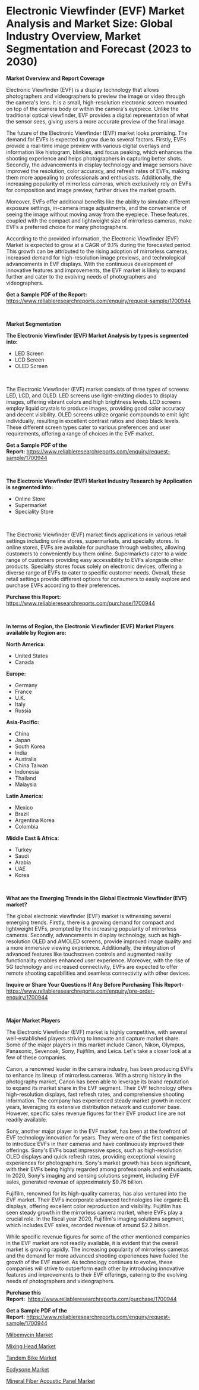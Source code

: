 <p><h1>Electronic Viewfinder (EVF) Market Analysis and Market Size: Global Industry Overview, Market Segmentation and Forecast (2023 to 2030)</h1></p><p><strong>Market Overview and Report Coverage</strong></p>
<p><p>Electronic Viewfinder (EVF) is a display technology that allows photographers and videographers to preview the image or video through the camera's lens. It is a small, high-resolution electronic screen mounted on top of the camera body or within the camera's eyepiece. Unlike the traditional optical viewfinder, EVF provides a digital representation of what the sensor sees, giving users a more accurate preview of the final image.</p><p>The future of the Electronic Viewfinder (EVF) market looks promising. The demand for EVFs is expected to grow due to several factors. Firstly, EVFs provide a real-time image preview with various digital overlays and information like histogram, blinkies, and focus peaking, which enhances the shooting experience and helps photographers in capturing better shots. Secondly, the advancements in display technology and image sensors have improved the resolution, color accuracy, and refresh rates of EVFs, making them more appealing to professionals and enthusiasts. Additionally, the increasing popularity of mirrorless cameras, which exclusively rely on EVFs for composition and image preview, further drives the market growth.</p><p>Moreover, EVFs offer additional benefits like the ability to simulate different exposure settings, in-camera image adjustments, and the convenience of seeing the image without moving away from the eyepiece. These features, coupled with the compact and lightweight size of mirrorless cameras, make EVFs a preferred choice for many photographers.</p><p>According to the provided information, the Electronic Viewfinder (EVF) Market is expected to grow at a CAGR of 9.1% during the forecasted period. This growth can be attributed to the rising adoption of mirrorless cameras, increased demand for high-resolution image previews, and technological advancements in EVF displays. With the continuous development of innovative features and improvements, the EVF market is likely to expand further and cater to the evolving needs of photographers and videographers.</p></p>
<p><strong>Get a Sample PDF of the Report:</strong> <a href="https://www.reliableresearchreports.com/enquiry/request-sample/1700944">https://www.reliableresearchreports.com/enquiry/request-sample/1700944</a></p>
<p>&nbsp;</p>
<p><strong>Market Segmentation</strong></p>
<p><strong>The Electronic Viewfinder (EVF) Market Analysis by types is segmented into:</strong></p>
<p><ul><li>LED Screen</li><li>LCD Screen</li><li>OLED Screen</li></ul></p>
<p>&nbsp;</p>
<p><p>The Electronic Viewfinder (EVF) market consists of three types of screens: LED, LCD, and OLED. LED screens use light-emitting diodes to display images, offering vibrant colors and high brightness levels. LCD screens employ liquid crystals to produce images, providing good color accuracy and decent visibility. OLED screens utilize organic compounds to emit light individually, resulting in excellent contrast ratios and deep black levels. These different screen types cater to various preferences and user requirements, offering a range of choices in the EVF market.</p></p>
<p><strong>Get a Sample PDF of the Report:</strong>&nbsp;<a href="https://www.reliableresearchreports.com/enquiry/request-sample/1700944">https://www.reliableresearchreports.com/enquiry/request-sample/1700944</a></p>
<p>&nbsp;</p>
<p><strong>The Electronic Viewfinder (EVF) Market Industry Research by Application is segmented into:</strong></p>
<p><ul><li>Online Store</li><li>Supermarket</li><li>Speciality Store</li></ul></p>
<p>&nbsp;</p>
<p><p>The Electronic Viewfinder (EVF) market finds applications in various retail settings including online stores, supermarkets, and specialty stores. In online stores, EVFs are available for purchase through websites, allowing customers to conveniently buy them online. Supermarkets cater to a wide range of customers providing easy accessibility to EVFs alongside other products. Specialty stores focus solely on electronic devices, offering a diverse range of EVFs to cater to specific customer needs. Overall, these retail settings provide different options for consumers to easily explore and purchase EVFs according to their preferences.</p></p>
<p><strong>Purchase this Report:</strong>&nbsp; <a href="https://www.reliableresearchreports.com/purchase/1700944">https://www.reliableresearchreports.com/purchase/1700944</a></p>
<p>&nbsp;</p>
<p><strong>In terms of Region, the Electronic Viewfinder (EVF) Market Players available by Region are:</strong></p>
<p>
    <p> <strong> North America: </strong>
        <ul>
            <li>United States</li>
            <li>Canada</li>
        </ul>
        </p> 
    <p> <strong> Europe: </strong>
        <ul>
            <li>Germany</li>
            <li>France</li>
            <li>U.K.</li>
            <li>Italy</li>
            <li>Russia</li>
        </ul>
        </p> 
    <p> <strong> Asia-Pacific: </strong>
        <ul>
            <li>China</li>
            <li>Japan</li>
            <li>South Korea</li>
            <li>India</li>
            <li>Australia</li>
            <li>China Taiwan</li>
            <li>Indonesia</li>
            <li>Thailand</li>
            <li>Malaysia</li>
        </ul>
        </p> 
    <p> <strong> Latin America: </strong>
        <ul>
            <li>Mexico</li>
            <li>Brazil</li>
            <li>Argentina Korea</li>
            <li>Colombia</li>
        </ul>
        </p> 
    <p> <strong> Middle East & Africa: </strong>
        <ul>
            <li>Turkey</li>
            <li>Saudi</li>
            <li>Arabia</li>
            <li>UAE</li>
            <li>Korea</li>
        </ul>
    </p>
    </p>
<p>&nbsp;</p>
<p><strong>What are the Emerging Trends in the Global Electronic Viewfinder (EVF) market?</strong></p>
<p><p>The global electronic viewfinder (EVF) market is witnessing several emerging trends. Firstly, there is a growing demand for compact and lightweight EVFs, prompted by the increasing popularity of mirrorless cameras. Secondly, advancements in display technology, such as high-resolution OLED and AMOLED screens, provide improved image quality and a more immersive viewing experience. Additionally, the integration of advanced features like touchscreen controls and augmented reality functionality enables enhanced user experience. Moreover, with the rise of 5G technology and increased connectivity, EVFs are expected to offer remote shooting capabilities and seamless connectivity with other devices.</p></p>
<p><strong>Inquire or Share Your Questions If Any Before Purchasing This Report</strong>- <a href="https://www.reliableresearchreports.com/enquiry/pre-order-enquiry/1700944">https://www.reliableresearchreports.com/enquiry/pre-order-enquiry/1700944</a></p>
<p>&nbsp;</p>
<p><strong>Major Market Players</strong></p>
<p><p>The Electronic Viewfinder (EVF) market is highly competitive, with several well-established players striving to innovate and capture market share. Some of the major players in this market include Canon, Nikon, Olympus, Panasonic, Sevenoak, Sony, Fujifilm, and Leica. Let's take a closer look at a few of these companies.</p><p>Canon, a renowned leader in the camera industry, has been producing EVFs to enhance its lineup of mirrorless cameras. With a strong history in the photography market, Canon has been able to leverage its brand reputation to expand its market share in the EVF segment. Their EVF technology offers high-resolution displays, fast refresh rates, and comprehensive shooting information. The company has experienced steady market growth in recent years, leveraging its extensive distribution network and customer base. However, specific sales revenue figures for their EVF product line are not readily available.</p><p>Sony, another major player in the EVF market, has been at the forefront of EVF technology innovation for years. They were one of the first companies to introduce EVFs in their cameras and have continuously improved their offerings. Sony's EVFs boast impressive specs, such as high-resolution OLED displays and quick refresh rates, providing exceptional viewing experiences for photographers. Sony's market growth has been significant, with their EVFs being highly regarded among professionals and enthusiasts. In 2020, Sony's imaging and sensing solutions segment, including EVF sales, generated revenue of approximately $9.76 billion.</p><p>Fujifilm, renowned for its high-quality cameras, has also ventured into the EVF market. Their EVFs incorporate advanced technologies like organic EL displays, offering excellent color reproduction and visibility. Fujifilm has seen steady growth in the mirrorless camera market, where EVFs play a crucial role. In the fiscal year 2020, Fujifilm's imaging solutions segment, which includes EVF sales, recorded revenue of around $2.2 billion.</p><p>While specific revenue figures for some of the other mentioned companies in the EVF market are not readily available, it is evident that the overall market is growing rapidly. The increasing popularity of mirrorless cameras and the demand for more advanced shooting experiences have fueled the growth of the EVF market. As technology continues to evolve, these companies will strive to outperform each other by introducing innovative features and improvements to their EVF offerings, catering to the evolving needs of photographers and videographers.</p></p>
<p><strong>Purchase this Report:</strong>&nbsp;&nbsp;<a href="https://www.reliableresearchreports.com/purchase/1700944">https://www.reliableresearchreports.com/purchase/1700944</a></p>
<p></p>
<p><strong>Get a Sample PDF of the Report:</strong>&nbsp;<a href="https://www.reliableresearchreports.com/enquiry/request-sample/1700944">https://www.reliableresearchreports.com/enquiry/request-sample/1700944</a></p>
<p><p><a href="https://www.linkedin.com/pulse/milbemycin-market-size-share-amp-trends-analysis-report-application-e333e/">Milbemycin Market</a></p><p><a href="https://github.com/rahu1505/Market-Research-Report-List-1/blob/main/mixing-head-market.md">Mixing Head Market</a></p><p><a href="https://github.com/rahu1506/Market-Research-Report-List-1/blob/main/tandem-bike-market.md">Tandem Bike Market</a></p><p><a href="https://www.linkedin.com/pulse/ecdysone-market-size-growth-forecast-from-2023-2030-inno-research-r0ree/">Ecdysone Market</a></p><p><a href="https://medium.com/@ursulastark1/mineral-fiber-acoustic-panel-market-size-market-outlook-and-market-forecast-2023-to-2030-af8f294e6d6f">Mineral Fiber Acoustic Panel Market</a></p></p>